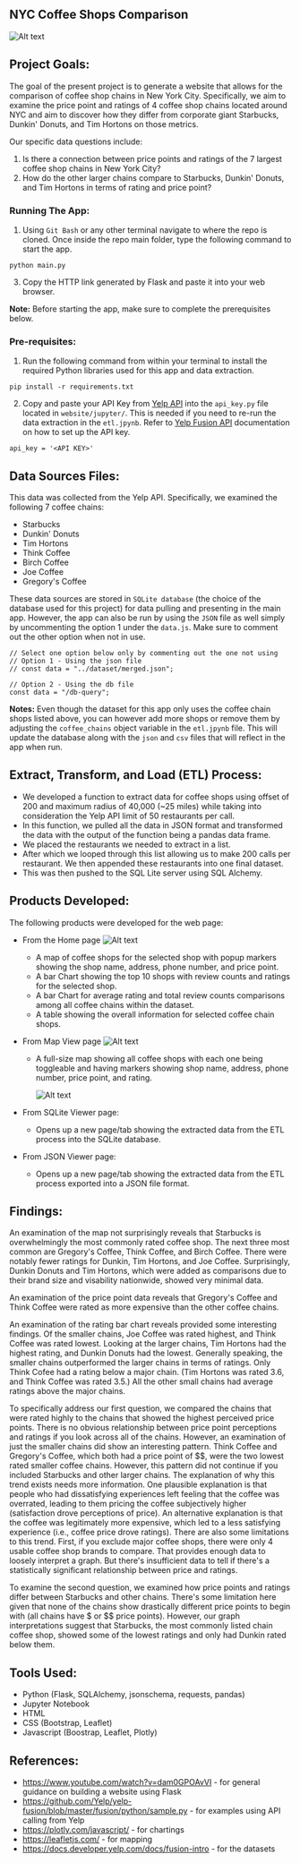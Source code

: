 ## NYC Coffee Shops Comparison
![Alt text](screenshots/home-view.png)
## Project Goals:
The goal of the present project is to generate a website that allows for the comparison of coffee shop chains in New York City. Specifically, we aim to examine the price point and ratings of 4 coffee shop chains located around NYC and aim to discover how they differ from corporate giant Starbucks, Dunkin' Donuts, and Tim Hortons on those metrics.

Our specific data questions include:
1. Is there a connection between price points and ratings of the 7 largest coffee shop chains in New York City?
2. How do the other larger chains compare to Starbucks, Dunkin' Donuts, and Tim Hortons in terms of rating and price point?

### Running The App:
1) Using <code>Git Bash</code> or any other terminal navigate to where the repo is cloned. Once inside the repo main folder, type the following command to start the app.
```
python main.py
```  
3) Copy the HTTP link generated by Flask and paste it into your web browser.

<b>Note:</b> Before starting the app, make sure to complete the prerequisites below.

### Pre-requisites:
1) Run the following command from within your terminal to install the required Python libraries used for this app and data extraction.
```
pip install -r requirements.txt
```  
2) Copy and paste your API Key from <a href="https://www.yelp.com/developers/v3/manage_app">Yelp API</a> into the <code>api_key.py</code> file located in <code>website/jupyter/</code>. This is needed if you need to re-run the data extraction in the <code>etl.jpynb</code>.
   Refer to <a href="https://docs.developer.yelp.com/docs/fusion-intro">Yelp Fusion API</a> documentation on how to set up the API key.
```
api_key = '<API KEY>'
``` 

## Data Sources Files:
This data was collected from the Yelp API. Specifically, we examined the following 7 coffee chains:
- Starbucks
- Dunkin' Donuts
- Tim Hortons
- Think Coffee
- Birch Coffee
- Joe Coffee
- Gregory's Coffee

These data sources are stored in <code>SQLite database</code> (the choice of the database used for this project) for data pulling and presenting in the main app. However, the app can also be run by using the <code>JSON</code> file as well simply by uncommenting the option 1 under the <code>data.js</code>. Make sure to comment out the other option when not in use.
```
// Select one option below only by commenting out the one not using
// Option 1 - Using the json file
// const data = "../dataset/merged.json";

// Option 2 - Using the db file
const data = "/db-query";
```

<b>Notes:</b> Even though the dataset for this app only uses the coffee chain shops listed above, you can however add more shops or remove them by adjusting the <code>coffee_chains</code> object variable in the <code>etl.jpynb</code> file. This will update the database along with the <code>json</code> and <code>csv</code> files that will reflect in the app when run.

## Extract, Transform, and Load (ETL) Process: 
- We developed a function to extract data for coffee shops using offset of 200 and maximum radius of 40,000 (~25 miles) while taking into consideration the Yelp API limit of 50 restaurants per call.
- In this function, we pulled all the data in JSON format and transformed the data with the output of the function being a pandas data frame.
- We placed the restaurants we needed to extract in a list.
- After which we looped through this list allowing us to make 200 calls per restaurant. We then appended these restaurants into one final dataset.
- This was then pushed to the SQL Lite server using SQL Alchemy.

## Products Developed:
The following products were developed for the web page:

- From the Home page ![Alt text](screenshots/nav-home.png)
   - A map of coffee shops for the selected shop with popup markers showing the shop name, address, phone number, and price point.
   - A bar Chart showing the top 10 shops with review counts and ratings for the selected shop.
   - A bar Chart for average rating and total review counts comparisons among all coffee chains within the dataset.
   - A table showing the overall information for selected coffee chain shops.
  
- From Map View page ![Alt text](screenshots/nav-map-view.png)
   - A full-size map showing all coffee shops with each one being toggleable and having markers showing shop name, address, phone number, price point, and rating.
   
     ![Alt text](screenshots/map-view.png)
     
- From SQLite Viewer page:
   - Opens up a new page/tab showing the extracted data from the ETL process into the SQLite database.

- From JSON Viewer page:
   - Opens up a new page/tab showing the extracted data from the ETL process exported into a JSON file format.

## Findings:

An examination of the map not surprisingly reveals that Starbucks is overwhelmingly the most commonly rated coffee shop. The next three most common are Gregory's Coffee, Think Coffee, and Birch Coffee. There were notably fewer ratings for Dunkin, Tim Hortons, and Joe Coffee. Surprisingly, Dunkin Donuts and Tim Hortons, which were added as comparisons due to their brand size and visability nationwide, showed very minimal data. 

An examination of the price point data reveals that Gregory's Coffee and Think Coffee were rated as more expensive than the other coffee chains.

An examination of the rating bar chart reveals provided some interesting findings. Of the smaller chains, Joe Coffee was rated highest, and Think Coffee was rated lowest. Looking at the larger chains,  Tim Hortons had the highest rating, and Dunkin Donuts had the lowest. Generally speaking, the smaller chains outperformed the larger chains in terms of ratings. Only Think Cofee had a rating below a major chain. (Tim Hortons was rated 3.6, and Think Coffee was rated 3.5.) All the other small chains had average ratings above the major chains. 

To specifically address our first question, we compared the chains that were rated highly to the chains that showed the highest perceived price points. 
There is no obvious relationship between price point perceptions and ratings if you look across all of the chains. However, an examination of just the smaller chains did show an interesting pattern. Think Coffee and Gregory's Coffee, which both had a price point of $$, were the two lowest rated smaller coffee chains. However, this pattern did not continue if you included Starbucks and other larger chains. The explanation of why this trend exists needs more information. One plausible explanation is that people who had dissatisfying experiences left feeling that the coffee was overrated, leading to them pricing the coffee subjectively higher (satisfaction drove perceptions of price). An alternative explanation is that the coffee was legitimately more expensive, which led to a less satisfying experience (i.e., coffee price drove ratings). There are also some limitations to this trend. First, if you exclude major coffee shops, there were only 4 usable coffee shop brands to compare. That provides enough data to loosely interpret a graph. But there's insufficient data to tell if there's a statistically significant relationship between price and ratings.

To examine the second question, we examined how price points and ratings differ between Starbucks and other chains. There's some limitation here given that none of the chains show drastically different price points to begin with (all chains have $ or $$ price points). However, our graph interpretations suggest that Starbucks, the most commonly listed chain coffee shop, showed some of the lowest ratings and only had Dunkin rated below them. 

## Tools Used:
- Python (Flask, SQLAlchemy, jsonschema, requests, pandas)
- Jupyter Notebook
- HTML
- CSS (Bootstrap, Leaflet)
- Javascript (Boostrap, Leaflet, Plotly)

## References:
- https://www.youtube.com/watch?v=dam0GPOAvVI - for general guidance on building a website using Flask
- https://github.com/Yelp/yelp-fusion/blob/master/fusion/python/sample.py - for examples using API calling from Yelp
- https://plotly.com/javascript/ - for chartings
- https://leafletjs.com/ - for mapping
- https://docs.developer.yelp.com/docs/fusion-intro - for the datasets
